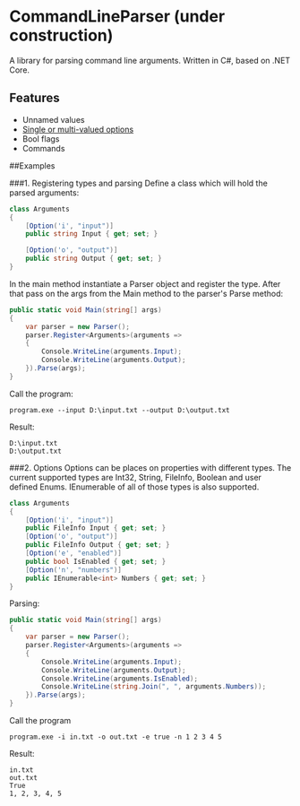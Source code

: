 # CommandLineParser (under construction)
A library for parsing command line arguments. Written in C#, based on .NET Core.

## Features
- Unnamed values
- [Single or multi-valued options](#2-options)
- Bool flags
- Commands

##Examples

###1. Registering types and parsing
Define a class which will hold the parsed arguments:
```csharp
class Arguments
{
    [Option('i', "input")]
    public string Input { get; set; }

    [Option('o', "output")]
    public string Output { get; set; }
}
```

In the main method instantiate a Parser object and register the type. After that pass on the args from the Main method to the parser's Parse method:
```csharp
public static void Main(string[] args)
{
    var parser = new Parser();
    parser.Register<Arguments>(arguments =>
    {
        Console.WriteLine(arguments.Input);
        Console.WriteLine(arguments.Output);
    }).Parse(args);
}
```

Call the program:
```
program.exe --input D:\input.txt --output D:\output.txt
```

Result:
```
D:\input.txt
D:\output.txt
```

###2. Options
Options can be places on properties with different types. 
The current supported types are Int32, String, FileInfo, Boolean and user defined Enums.
IEnumerable of all of those types is also supported.

```csharp
class Arguments
{
    [Option('i', "input")]
    public FileInfo Input { get; set; }
    [Option('o', "output")]
    public FileInfo Output { get; set; }
    [Option('e', "enabled")]
    public bool IsEnabled { get; set; }
    [Option('n', "numbers")]
    public IEnumerable<int> Numbers { get; set; }
}
```
Parsing:

```csharp
public static void Main(string[] args)
{
    var parser = new Parser();
    parser.Register<Arguments>(arguments =>
    {
        Console.WriteLine(arguments.Input);
        Console.WriteLine(arguments.Output);
        Console.WriteLine(arguments.IsEnabled);
        Console.WriteLine(string.Join(", ", arguments.Numbers));
    }).Parse(args);
}
```
Call the program

```
program.exe -i in.txt -o out.txt -e true -n 1 2 3 4 5
```
Result:

```
in.txt
out.txt
True
1, 2, 3, 4, 5
```

